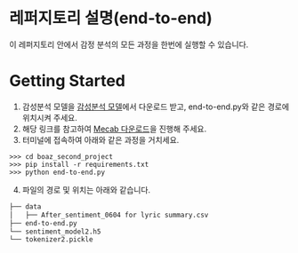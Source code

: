 # 레퍼지토리 설명(end-to-end)
이 레퍼지토리 안에서 감정 분석의 모든 과정을 한번에 실행할 수 있습니다.<br>

# Getting Started
1. 감성분석 모델을 [감성분석 모델](https://drive.google.com/file/d/1-2xjvBezQ8gJRI5Y--43l8iJVFRQ3Zva/view?usp=sharing)에서 다운로드 받고, end-to-end.py와 같은 경로에 위치시켜 주세요.
2. 해당 링크를 참고하여 [Mecab 다운로드](https://velog.io/@wkfwktka/%EC%9C%88%EB%8F%84%EC%9A%B0%EC%97%90-Mecab-%EC%84%A4%EC%B9%98Python)을 진행해 주세요.
3. 터미널에 접속하여 아래와 같은 과정을 거치세요. 
 ```
 >>> cd boaz_second_project
 >>> pip install -r requirements.txt
 >>> python end-to-end.py
 ```
4. 파일의 경로 및 위치는 아래와 같습니다.
```bash
├── data
│   ├── After_sentiment_0604 for lyric summary.csv
├── end-to-end.py
└── sentiment_model2.h5
└── tokenizer2.pickle
``` 
